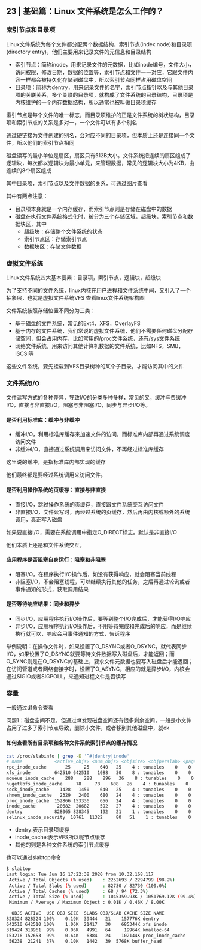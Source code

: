 ## 23 | 基础篇：Linux 文件系统是怎么工作的？

### 索引节点和目录项

Linux文件系统为每个文件都分配两个数据结构，索引节点(index node)和目录项(directory entry)，他们主要用来记录文件的元信息和目录结构
+ 索引节点：简称inode，用来记录文件的元数据，比如inode编号，文件大小，访问权限，修改日期，数据的位置等，索引节点和文件一一对应，它跟文件内容一样都会被持久化存储到磁盘中，所以索引节点同样占用磁盘空间
+ 目录项：简称为dentry，用来记录文件的名字，索引节点指针以及与其他目录项的关联关系，多个关联的目录项，就构成了文件系统的目录结构，目录项是内核维护的一个内存数据结构，所以通常也被叫做目录项缓存

索引节点是每个文件的唯一标志，而目录项维护的正是文件系统的树状结构，目录项和索引节点的关系是多对一，一个文件可以有多个别名

通过硬链接为文件创建的别名，会对应不同的目录项，但本质上还是连接同一个文件，所以他们的索引节点相同

磁盘读写的最小单位是扇区，扇区只有512B大小。文件系统把连续的扇区组成了逻辑块，每次都以逻辑块为最小单元，来管理数据，常见的逻辑块大小为4KB，由连续的8个扇区组成

其中目录项，索引节点以及文件数据的关系，可通过图片查看

其中有两点注意：
+ 目录项本身就是一个内存缓存，而索引节点则是存储在磁盘中的数据
+ 磁盘在执行文件系统格式化时，被分为三个存储区域，超级块，索引节点和数据块区，其中
	+ 超级块：存储整个文件系统的状态
	+ 索引节点区：存储索引节点
	+ 数据块区：存储文件数据

### 虚拟文件系统

Linux文件系统四大基本要素：目录项，索引节点，逻辑块，超级块

为了支持不同的文件系统，linux内核在用户进程和文件系统中间，又引入了一个抽象层，也就是虚拟文件系统VFS
查看linux文件系统架构图

文件系统按照存储位置不同分为三类：
+ 基于磁盘的文件系统，常见的Ext4、XFS，OverlayFS
+ 基于内存的文件系统，我们常说的虚拟文件系统，他们不需要任何磁盘分配存储空间，但会占用内存，比如常用的/proc文件系统，还有/sys文件系统
+ 网络文件系统，用来访问其他计算机数据的文件系统，比如NFS，SMB，ISCSI等

这些文件系统，要先挂载到VFS目录树种的某个子目录，才能访问其中的文件

### 文件系统I/O

文件读写方式的各种差异，导致I/O的分类多种多样，常见的又，缓冲与费缓冲I/O，直接与非直接I/O，阻塞与非阻塞I/O，同步与异步I/O等。

#### 是否利用标准库：缓冲与非缓冲

+ 缓冲I/O，利用标准库缓存来加速文件的访问，而标准库内部再通过系统调度访问文件
+ 非缓冲I/O，直接通过系统调用来访问文件，不再经过标准库缓存

这里说的缓冲，是指标准库内部实现的缓存

他们最终都是要经过系统调用来访问文件。

#### 是否利用操作系统的页缓存：直接与非直接

+ 直接I/O，跳过操作系统的页缓存，直接跟文件系统交互访问文件
+ 非直接I/O，文件读写时，再经过系统的页缓存，然后再由内核或额外的系统调用，真正写入磁盘

如果要直接I/O，需要在系统调用中指定O_DIRECT标志。默认是非直接I/O

他们本质上还是和文件系统交互，

#### 应用程序是否阻塞自身运行：阻塞和非阻塞

+ 阻塞I/O，在程序执行I/O操作后，如没有获得响应，就会阻塞当前线程
+ 非阻塞I/O，不会阻塞线程，可以继续执行其他的任务，之后再通过轮询或者事件通知的形式，获取调用结果

#### 是否等待响应结果：同步和异步

+ 同步I/O，应用程序执行I/O操作后，要等到整个I/O完成后，才能获得I/O响应
+ 异步I/O，应用程序执行I/O操作后，不用等待完成和完成后的响应，而是继续执行就可以，响应会用事件通知的方式，告诉程序

举例说明：在操作文件时，如果设置了O_DSYNC或者O_DSYNC，就代表同步I/O，如果设置了O_DSYNC就要等待文件数据写入磁盘后，才能返回；而O_SYNC则是在O_DSYNC的基础上，要求文件元数据也要写入磁盘后才能返回；在访问管道或者网络套接字时，设置了O_ASYNC，相应的就是异步I/O，内核会通过SIGIO或者SIGPOLL，来通知进程文件是否读写

### 容量

一般通过df命令查看

问题1：磁盘空间不足，但通过df发现磁盘空间还有很多剩余空间，一般是小文件占用了过多了索引节点导致，删除小文件，或者移到其他磁盘中，就ok

#### 如何查看所有目录项和各种文件系统索引节点的缓存情况

```sh
cat /proc/slabinfo | grep -E '^#|dentry|inode'
# name            <active_objs> <num_objs> <objsize> <objperslab> <pagesperslab> : tunables <limit> <batchcount> <sharedfactor> : slabdata <active_slabs> <num_slabs> <sharedavail>
rpc_inode_cache       25     25    640   25    4 : tunables    0    0    0 : slabdata      1      1      0
xfs_inode         642510 642510   1088   30    8 : tunables    0    0    0 : slabdata  21417  21417      0
mqueue_inode_cache    288    288    896   36    8 : tunables    0    0    0 : slabdata      8      8      0
hugetlbfs_inode_cache     78     78    608   26    4 : tunables    0    0    0 : slabdata      3      3      0
sock_inode_cache    1428   1450    640   25    4 : tunables    0    0    0 : slabdata     58     58      0
shmem_inode_cache   2329   2400    680   24    4 : tunables    0    0    0 : slabdata    100    100      0
proc_inode_cache  152866 153336    656   24    4 : tunables    0    0    0 : slabdata   6389   6389      0
inode_cache        20682  20682    592   27    4 : tunables    0    0    0 : slabdata    766    766      0
dentry            828065 828345    192   21    1 : tunables    0    0    0 : slabdata  39445  39445      0
selinux_inode_security  10761  11322     80   51    1 : tunables    0    0    0 : slabdata    222    222      0
```

+ dentry:表示目录项缓存
+ inode_cache:表示VFS所以呢节点缓存
+ 其他的则是各种文件系统的索引节点缓存


也可以通过slabtop命令

```sh
$ slabtop
Last login: Tue Jun 16 17:22:38 2020 from 10.32.168.117
 Active / Total Objects (% used)    : 2252693 / 2294799 (98.2%)
 Active / Total Slabs (% used)      : 82730 / 82730 (100.0%)
 Active / Total Caches (% used)     : 68 / 94 (72.3%)
 Active / Total Size (% used)       : 1045359.93K / 1051769.12K (99.4%)
 Minimum / Average / Maximum Object : 0.01K / 0.46K / 8.00K

  OBJS ACTIVE  USE OBJ SIZE  SLABS OBJ/SLAB CACHE SIZE NAME
828324 828324 100%    0.19K  39444	 21    157776K dentry
642510 642510 100%    1.06K  21417	 30    685344K xfs_inode
319424 318961  99%    0.06K   4991	 64     19964K kmalloc-64
153216 152653  99%    0.64K   6384	 24    102144K proc_inode_cache
 56238  21241  37%    0.10K   1442	 39	 5768K buffer_head
```


